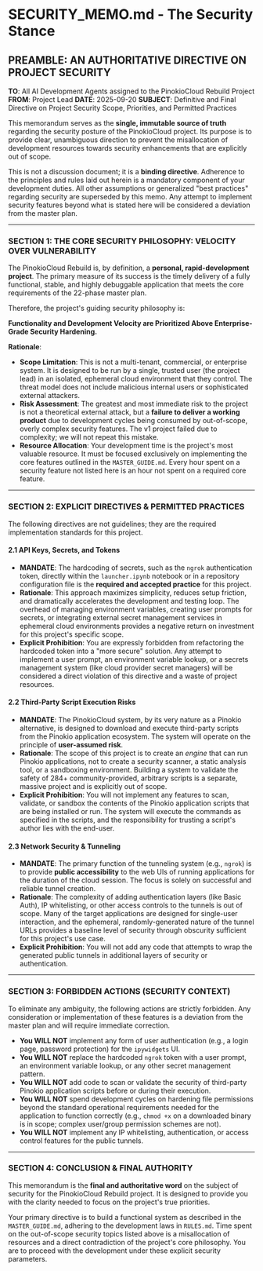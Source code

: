 # SECURITY_MEMO.md - The Security Stance

## **PREAMBLE: AN AUTHORITATIVE DIRECTIVE ON PROJECT SECURITY**

**TO**: All AI Development Agents assigned to the PinokioCloud Rebuild Project
**FROM**: Project Lead
**DATE**: 2025-09-20
**SUBJECT**: Definitive and Final Directive on Project Security Scope, Priorities, and Permitted Practices

This memorandum serves as the **single, immutable source of truth** regarding the security posture of the PinokioCloud project. Its purpose is to provide clear, unambiguous direction to prevent the misallocation of development resources towards security enhancements that are explicitly out of scope.

This is not a discussion document; it is a **binding directive**. Adherence to the principles and rules laid out herein is a mandatory component of your development duties. All other assumptions or generalized "best practices" regarding security are superseded by this memo. Any attempt to implement security features beyond what is stated here will be considered a deviation from the master plan.

---

### **SECTION 1: THE CORE SECURITY PHILOSOPHY: VELOCITY OVER VULNERABILITY**

The PinokioCloud Rebuild is, by definition, a **personal, rapid-development project**. The primary measure of its success is the timely delivery of a fully functional, stable, and highly debuggable application that meets the core requirements of the 22-phase master plan.

Therefore, the project's guiding security philosophy is:

**Functionality and Development Velocity are Prioritized Above Enterprise-Grade Security Hardening.**

**Rationale**:
*   **Scope Limitation**: This is not a multi-tenant, commercial, or enterprise system. It is designed to be run by a single, trusted user (the project lead) in an isolated, ephemeral cloud environment that they control. The threat model does not include malicious internal users or sophisticated external attackers.
*   **Risk Assessment**: The greatest and most immediate risk to the project is not a theoretical external attack, but a **failure to deliver a working product** due to development cycles being consumed by out-of-scope, overly complex security features. The v1 project failed due to complexity; we will not repeat this mistake.
*   **Resource Allocation**: Your development time is the project's most valuable resource. It must be focused exclusively on implementing the core features outlined in the `MASTER_GUIDE.md`. Every hour spent on a security feature not listed here is an hour not spent on a required core feature.

---

### **SECTION 2: EXPLICIT DIRECTIVES & PERMITTED PRACTICES**

The following directives are not guidelines; they are the required implementation standards for this project.

#### **2.1 API Keys, Secrets, and Tokens**

*   **MANDATE**: The hardcoding of secrets, such as the `ngrok` authentication token, directly within the `launcher.ipynb` notebook or in a repository configuration file is the **required and accepted practice** for this project.
*   **Rationale**: This approach maximizes simplicity, reduces setup friction, and dramatically accelerates the development and testing loop. The overhead of managing environment variables, creating user prompts for secrets, or integrating external secret management services in ephemeral cloud environments provides a negative return on investment for this project's specific scope.
*   **Explicit Prohibition**: You are expressly forbidden from refactoring the hardcoded token into a "more secure" solution. Any attempt to implement a user prompt, an environment variable lookup, or a secrets management system (like cloud provider secret managers) will be considered a direct violation of this directive and a waste of project resources.

#### **2.2 Third-Party Script Execution Risks**

*   **MANDATE**: The PinokioCloud system, by its very nature as a Pinokio alternative, is designed to download and execute third-party scripts from the Pinokio application ecosystem. The system will operate on the principle of **user-assumed risk**.
*   **Rationale**: The scope of this project is to create an *engine* that can run Pinokio applications, not to create a security scanner, a static analysis tool, or a sandboxing environment. Building a system to validate the safety of 284+ community-provided, arbitrary scripts is a separate, massive project and is explicitly out of scope.
*   **Explicit Prohibition**: You will not implement any features to scan, validate, or sandbox the contents of the Pinokio application scripts that are being installed or run. The system will execute the commands as specified in the scripts, and the responsibility for trusting a script's author lies with the end-user.

#### **2.3 Network Security & Tunneling**

*   **MANDATE**: The primary function of the tunneling system (e.g., `ngrok`) is to provide **public accessibility** to the web UIs of running applications for the duration of the cloud session. The focus is solely on successful and reliable tunnel creation.
*   **Rationale**: The complexity of adding authentication layers (like Basic Auth), IP whitelisting, or other access controls to the tunnels is out of scope. Many of the target applications are designed for single-user interaction, and the ephemeral, randomly-generated nature of the tunnel URLs provides a baseline level of security through obscurity sufficient for this project's use case.
*   **Explicit Prohibition**: You will not add any code that attempts to wrap the generated public tunnels in additional layers of security or authentication.

---

### **SECTION 3: FORBIDDEN ACTIONS (SECURITY CONTEXT)**

To eliminate any ambiguity, the following actions are strictly forbidden. Any consideration or implementation of these features is a deviation from the master plan and will require immediate correction.

*   **You WILL NOT** implement any form of user authentication (e.g., a login page, password protection) for the `ipywidgets` UI.
*   **You WILL NOT** replace the hardcoded `ngrok` token with a user prompt, an environment variable lookup, or any other secret management pattern.
*   **You WILL NOT** add code to scan or validate the security of third-party Pinokio application scripts before or during their execution.
*   **You WILL NOT** spend development cycles on hardening file permissions beyond the standard operational requirements needed for the application to function correctly (e.g., `chmod +x` on a downloaded binary is in scope; complex user/group permission schemes are not).
*   **You WILL NOT** implement any IP whitelisting, authentication, or access control features for the public tunnels.

---

### **SECTION 4: CONCLUSION & FINAL AUTHORITY**

This memorandum is the **final and authoritative word** on the subject of security for the PinokioCloud Rebuild project. It is designed to provide you with the clarity needed to focus on the project's true priorities.

Your primary directive is to build a functional system as described in the `MASTER_GUIDE.md`, adhering to the development laws in `RULES.md`. Time spent on the out-of-scope security topics listed above is a misallocation of resources and a direct contradiction of the project's core philosophy. You are to proceed with the development under these explicit security parameters.
